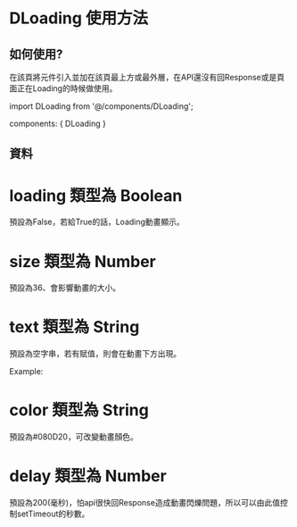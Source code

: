 # DLoading 使用方法

## 如何使用?

在該頁將元件引入並加在該頁最上方或最外層，在API還沒有回Response或是頁面正在Loading的時候做使用。

import DLoading from '@/components/DLoading';

components: {
  DLoading
}

## 資料

# loading 類型為 Boolean

預設為False，若給True的話，Loading動畫顯示。

# size 類型為 Number

預設為36、會影響動畫的大小。

# text 類型為 String

預設為空字串，若有賦值，則會在動畫下方出現。

Example: <d-loading :loading="true" :text="'Loading...'"/>

# color 類型為 String

預設為#080D20，可改變動畫顏色。

# delay 類型為 Number

預設為200(毫秒)，怕api很快回Response造成動畫閃爍問題，所以可以由此值控制setTimeout的秒數。